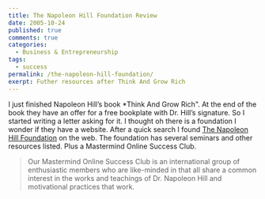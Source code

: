 ```yaml
---
title: The Napoleon Hill Foundation Review
date: 2005-10-24
published: true
comments: true
categories:
  - Business & Entrepreneurship
tags:
  - success
permalink: /the-napoleon-hill-foundation/
exerpt: Futher resources after Think And Grow Rich
---
```

I just finished Napoleon Hill’s book *Think And Grow Rich".  At the end of the book they have an offer for a free bookplate with Dr. Hill’s signature.  So I started writing a letter asking for it.  I thought oh there is a foundation I wonder if they have a website.  After a quick search I found [The Napoleon Hill Foundation](http://www.naphill.org/) on the web.  The foundation has several seminars and other resources listed.  Plus a Mastermind Online Success Club.

>Our Mastermind Online Success Club is an international group of enthusiastic members who are like-minded in that all share a common interest in the works and teachings of Dr. Napoleon Hill and motivational practices that work.